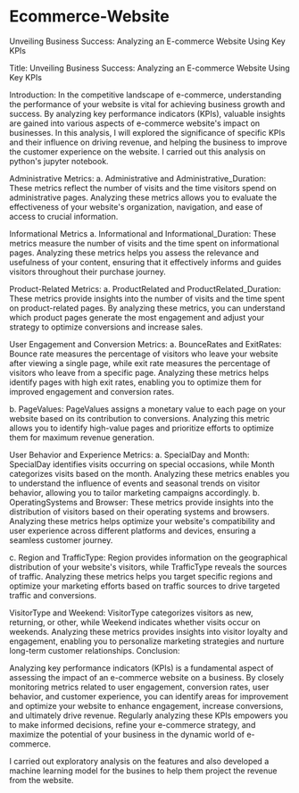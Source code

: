 # Ecommerce-Website
Unveiling Business Success: Analyzing an E-commerce Website Using Key KPIs


Title: Unveiling Business Success: Analyzing an E-commerce Website Using Key KPIs

Introduction:
In the competitive landscape of e-commerce, understanding the performance of your website is vital for achieving business growth and success. By analyzing key performance indicators (KPIs), valuable insights are gained into various aspects of e-commerce website's impact on businesses. In this analysis, I will explored the significance of specific KPIs and their influence on driving revenue, and helping the business to improve the customer experience on the website.
I carried out this analysis on python's jupyter notebook.

Administrative Metrics:
a. Administrative and Administrative_Duration: These metrics reflect the number of visits and the time visitors spend on administrative pages. Analyzing these metrics allows you to evaluate the effectiveness of your website's organization, navigation, and ease of access to crucial information.

Informational Metrics
a. Informational and Informational_Duration: These metrics measure the number of visits and the time spent on informational pages. Analyzing these metrics helps you assess the relevance and usefulness of your content, ensuring that it effectively informs and guides visitors throughout their purchase journey.

Product-Related Metrics:
a. ProductRelated and ProductRelated_Duration: These metrics provide insights into the number of visits and the time spent on product-related pages. By analyzing these metrics, you can understand which product pages generate the most engagement and adjust your strategy to optimize conversions and increase sales.

User Engagement and Conversion Metrics:
a. BounceRates and ExitRates: Bounce rate measures the percentage of visitors who leave your website after viewing a single page, while exit rate measures the percentage of visitors who leave from a specific page. Analyzing these metrics helps identify pages with high exit rates, enabling you to optimize them for improved engagement and conversion rates.

b. PageValues: PageValues assigns a monetary value to each page on your website based on its contribution to conversions. Analyzing this metric allows you to identify high-value pages and prioritize efforts to optimize them for maximum revenue generation.

User Behavior and Experience Metrics:
a. SpecialDay and Month: SpecialDay identifies visits occurring on special occasions, while Month categorizes visits based on the month. Analyzing these metrics enables you to understand the influence of events and seasonal trends on visitor behavior, allowing you to tailor marketing campaigns accordingly.
b. OperatingSystems and Browser: These metrics provide insights into the distribution of visitors based on their operating systems and browsers. Analyzing these metrics helps optimize your website's compatibility and user experience across different platforms and devices, ensuring a seamless customer journey.

c. Region and TrafficType: Region provides information on the geographical distribution of your website's visitors, while TrafficType reveals the sources of traffic. Analyzing these metrics helps you target specific regions and optimize your marketing efforts based on traffic sources to drive targeted traffic and conversions.

VisitorType and Weekend: VisitorType categorizes visitors as new, returning, or other, while Weekend indicates whether visits occur on weekends. Analyzing these metrics provides insights into visitor loyalty and engagement, enabling you to personalize marketing strategies and nurture long-term customer relationships.
Conclusion:

Analyzing key performance indicators (KPIs) is a fundamental aspect of assessing the impact of an e-commerce website on a business. By closely monitoring metrics related to user engagement, conversion rates, user behavior, and customer experience, you can identify areas for improvement and optimize your website to enhance engagement, increase conversions, and ultimately drive revenue. Regularly analyzing these KPIs empowers you to make informed decisions, refine your e-commerce strategy, and maximize the potential of your business in the dynamic world of e-commerce.

I carried out exploratory analysis on the features and also developed a machine learning model for the busines to help them project the revenue from the website.
